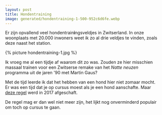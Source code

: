```yaml
---
layout: post
title: Hondentraining
image: generated/hondentraining-1-500-952c6d6fe.webp
---
```


Er zijn opvallend veel hondentrain**i**ngsveldjes in Zwitserland. In onze woonplaats met 20.000 inwoners weet ik zo al drie veldjes te vinden, zoals deze naast het station.

{% picture hondentraining-1.jpg %}

Ik vroeg me al een tijdje af waarom dit zo was. Zouden ze hier misschien massaal trainen voor een Zwitserse remake van het _Natte neuzen_ programma uit de jaren '90 met Martin Gaus?

Met de tijd leerde ik dat het hebben van een hond hier niet zomaar mocht. Er was een tijd dat je op cursus moest als je een hond aanschafte. Maar [deze regel](https://www.blv.admin.ch/blv/de/home/tiere/tierschutz/heim-und-wildtierhaltung/hunde.html) werd in 2017 afgeschaft.

De regel mag er dan wel niet meer zijn, het lijkt nog onverminderd populair om toch op cursus te gaan.
